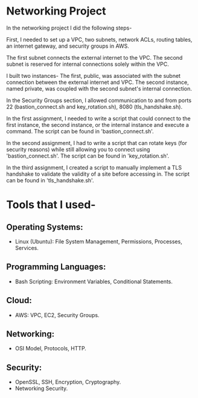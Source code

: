 # Networking Project

In the networking project I did the following steps-

First, I needed to set up a VPC, two subnets, network ACLs, routing tables, an internet gateway, and security groups in AWS.

The first subnet connects the external internet to the VPC.
The second subnet is reserved for internal connections solely within the VPC.

I built two instances-
The first, public, was associated with the subnet connection between the external internet and VPC.
The second instance, named private, was coupled with the second subnet's internal connection.

In the Security Groups section, I allowed communication to and from ports 22 (bastion_connect.sh and key_rotation.sh), 8080 (tls_handshake.sh).

In the first assignment, I needed to write a script that could connect to the first instance, the second instance, or the internal instance and execute a command.
The script can be found in 'bastion_connect.sh'.

In the second assignment, I had to write a script that can rotate keys (for security reasons) while still allowing you to connect using 'bastion_connect.sh'.
The script can be found in 'key_rotation.sh'.

In the third assignment, I created a script to manually implement a TLS handshake to validate the validity of a site before accessing in. The script can be found in 'tls_handshake.sh'.

# Tools that I used-
## Operating Systems:
-	Linux (Ubuntu): File System Management, Permissions, Processes, Services.
## Programming Languages:
-	Bash Scripting: Environment Variables, Conditional Statements.
## Cloud:
-	AWS: VPC, EC2, Security Groups.
## Networking:
-	OSI Model, Protocols, HTTP.
## Security:
- OpenSSL, SSH, Encryption, Cryptography.
-	Networking Security.
